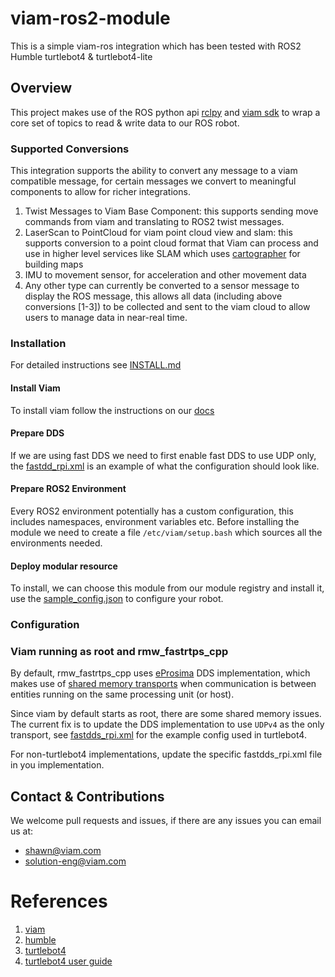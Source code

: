 # viam-ros2-module

This is a simple viam-ros integration which has been tested with ROS2 Humble turtlebot4 & turtlebot4-lite

## Overview

This project makes use of the ROS python api [rclpy](https://docs.ros2.org/foxy/api/rclpy/index.html) and [viam sdk](https://python.viam.dev/)
to wrap a core set of topics to read & write data to our ROS robot.

### Supported Conversions
This integration supports the ability to convert any message to a viam compatible message, for certain messages we 
convert to meaningful components to allow for richer integrations.

1. Twist Messages to Viam Base Component: this supports sending move commands from viam and translating to ROS2 twist 
messages.
2. LaserScan to PointCloud for viam point cloud view and slam: this supports conversion to a point cloud format that Viam
can process and use in higher level services like SLAM which uses [cartographer](https://docs.viam.com/services/slam/cartographer/)
for building maps
3. IMU to movement sensor, for acceleration and other movement data
4. Any other type can currently be converted to a sensor message to display the ROS message, this allows all data (including
above conversions [1-3]) to be collected and sent to the viam cloud to allow users to manage data in near-real time.

### Installation

For detailed instructions see [INSTALL.md](./INSTALL.md)

#### Install Viam
To install viam follow the instructions on our [docs](https://docs.viam.com/installation/)

#### Prepare DDS
If we are using fast DDS we need to first enable fast DDS to use UDP only, the [fastdd_rpi.xml](./sample_configs/fastdds_rpi.xml) 
is an example of what the configuration should look like.

#### Prepare ROS2 Environment
Every ROS2 environment potentially has a custom configuration, this includes namespaces, environment variables etc.
Before installing the module we need to create a file `/etc/viam/setup.bash` which sources all the environments needed.

#### Deploy modular resource
To install, we can choose this module from our module registry and install it, use the [sample_config.json](./sample_configs/sample_config.json) 
to configure your robot.

### Configuration


### Viam running as root and rmw_fastrtps_cpp
By default, rmw_fastrtps_cpp uses [eProsima](https://www.eprosima.com/index.php) DDS implementation, 
which makes use of [shared memory transports](https://fast-dds.docs.eprosima.com/en/latest/fastdds/transport/shared_memory/shared_memory.html)
when communication is between entities running on the same processing unit (or host).

Since viam by default starts as root, there are some shared memory issues. The current fix is to update
the DDS implementation to use `UDPv4` as the only transport, see [fastdds_rpi.xml](./sample_configs/fastdds_rpi.xml) for 
the example config used in turtlebot4.

For non-turtlebot4 implementations, update the specific fastdds_rpi.xml file in you implementation.

## Contact & Contributions
We welcome pull requests and issues, if there are any issues you can email us at:

* [shawn@viam.com](mailto:shawn@viam.com)
* [solution-eng@viam.com](mailto:solution-eng@viam.com)

# References
1. [viam](https://docs.viam.com)
2. [humble](https://docs.ros.org/en/humble/index.html)
3. [turtlebot4](https://clearpathrobotics.com/turtlebot-4/)
4. [turtlebot4 user guide](https://turtlebot.github.io/turtlebot4-user-manual/)

